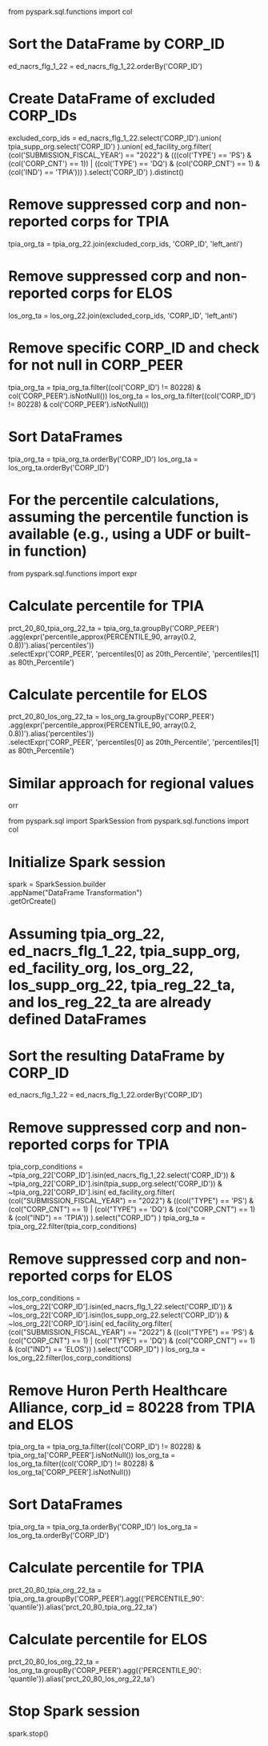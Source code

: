 from pyspark.sql.functions import col

# Sort the DataFrame by CORP_ID
ed_nacrs_flg_1_22 = ed_nacrs_flg_1_22.orderBy('CORP_ID')

# Create DataFrame of excluded CORP_IDs
excluded_corp_ids = ed_nacrs_flg_1_22.select('CORP_ID').union(
    tpia_supp_org.select('CORP_ID')
).union(
    ed_facility_org.filter(
        (col('SUBMISSION_FISCAL_YEAR') == "2022") &
        (((col('TYPE') == 'PS') & (col('CORP_CNT') == 1)) |
         ((col('TYPE') == 'DQ') & (col('CORP_CNT') == 1) & (col('IND') == 'TPIA')))
    ).select('CORP_ID')
).distinct()

# Remove suppressed corp and non-reported corps for TPIA
tpia_org_ta = tpia_org_22.join(excluded_corp_ids, 'CORP_ID', 'left_anti')

# Remove suppressed corp and non-reported corps for ELOS
los_org_ta = los_org_22.join(excluded_corp_ids, 'CORP_ID', 'left_anti')

# Remove specific CORP_ID and check for not null in CORP_PEER
tpia_org_ta = tpia_org_ta.filter((col('CORP_ID') != 80228) & col('CORP_PEER').isNotNull())
los_org_ta = los_org_ta.filter((col('CORP_ID') != 80228) & col('CORP_PEER').isNotNull())

# Sort DataFrames
tpia_org_ta = tpia_org_ta.orderBy('CORP_ID')
los_org_ta = los_org_ta.orderBy('CORP_ID')

# For the percentile calculations, assuming the percentile function is available (e.g., using a UDF or built-in function)
from pyspark.sql.functions import expr

# Calculate percentile for TPIA
prct_20_80_tpia_org_22_ta = tpia_org_ta.groupBy('CORP_PEER') \
    .agg(expr('percentile_approx(PERCENTILE_90, array(0.2, 0.8))').alias('percentiles')) \
    .selectExpr('CORP_PEER', 'percentiles[0] as 20th_Percentile', 'percentiles[1] as 80th_Percentile')

# Calculate percentile for ELOS
prct_20_80_los_org_22_ta = los_org_ta.groupBy('CORP_PEER') \
    .agg(expr('percentile_approx(PERCENTILE_90, array(0.2, 0.8))').alias('percentiles')) \
    .selectExpr('CORP_PEER', 'percentiles[0] as 20th_Percentile', 'percentiles[1] as 80th_Percentile')

# Similar approach for regional values



orr

from pyspark.sql import SparkSession
from pyspark.sql.functions import col

# Initialize Spark session
spark = SparkSession.builder \
    .appName("DataFrame Transformation") \
    .getOrCreate()

# Assuming tpia_org_22, ed_nacrs_flg_1_22, tpia_supp_org, ed_facility_org, los_org_22, los_supp_org_22, tpia_reg_22_ta, and los_reg_22_ta are already defined DataFrames

# Sort the resulting DataFrame by CORP_ID
ed_nacrs_flg_1_22 = ed_nacrs_flg_1_22.orderBy('CORP_ID')

# Remove suppressed corp and non-reported corps for TPIA
tpia_corp_conditions = ~tpia_org_22['CORP_ID'].isin(ed_nacrs_flg_1_22.select('CORP_ID')) & \
                       ~tpia_org_22['CORP_ID'].isin(tpia_supp_org.select('CORP_ID')) & \
                       ~tpia_org_22['CORP_ID'].isin(
                           ed_facility_org.filter(
                               (col("SUBMISSION_FISCAL_YEAR") == "2022") &
                               ((col("TYPE") == 'PS') & (col("CORP_CNT") == 1) |
                                (col("TYPE") == 'DQ') & (col("CORP_CNT") == 1) & (col("IND") == 'TPIA'))
                           ).select("CORP_ID")
                       )
tpia_org_ta = tpia_org_22.filter(tpia_corp_conditions)

# Remove suppressed corp and non-reported corps for ELOS
los_corp_conditions = ~los_org_22['CORP_ID'].isin(ed_nacrs_flg_1_22.select('CORP_ID')) & \
                      ~los_org_22['CORP_ID'].isin(los_supp_org_22.select('CORP_ID')) & \
                      ~los_org_22['CORP_ID'].isin(
                          ed_facility_org.filter(
                              (col("SUBMISSION_FISCAL_YEAR") == "2022") &
                              ((col("TYPE") == 'PS') & (col("CORP_CNT") == 1) |
                               (col("TYPE") == 'DQ') & (col("CORP_CNT") == 1) & (col("IND") == 'ELOS'))
                          ).select("CORP_ID")
                      )
los_org_ta = los_org_22.filter(los_corp_conditions)

# Remove Huron Perth Healthcare Alliance, corp_id = 80228 from TPIA and ELOS
tpia_org_ta = tpia_org_ta.filter((col('CORP_ID') != 80228) & tpia_org_ta['CORP_PEER'].isNotNull())
los_org_ta = los_org_ta.filter((col('CORP_ID') != 80228) & los_org_ta['CORP_PEER'].isNotNull())

# Sort DataFrames
tpia_org_ta = tpia_org_ta.orderBy('CORP_ID')
los_org_ta = los_org_ta.orderBy('CORP_ID')

# Calculate percentile for TPIA
prct_20_80_tpia_org_22_ta = tpia_org_ta.groupBy('CORP_PEER').agg({'PERCENTILE_90': 'quantile'}).alias('prct_20_80_tpia_org_22_ta')

# Calculate percentile for ELOS
prct_20_80_los_org_22_ta = los_org_ta.groupBy('CORP_PEER').agg({'PERCENTILE_90': 'quantile'}).alias('prct_20_80_los_org_22_ta')

# Stop Spark session
spark.stop()
